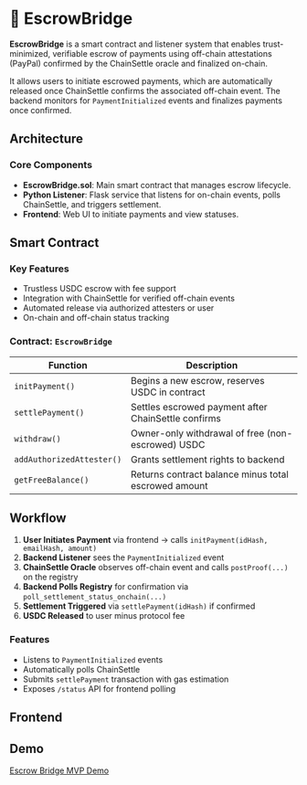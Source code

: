 # 🌉 EscrowBridge

**EscrowBridge** is a smart contract and listener system that enables trust-minimized, verifiable escrow of payments using off-chain attestations (PayPal) confirmed by the ChainSettle oracle and finalized on-chain.

It allows users to initiate escrowed payments, which are automatically released once ChainSettle confirms the associated off-chain event. The backend monitors for `PaymentInitialized` events and finalizes payments once confirmed.

## Architecture

### Core Components

- **EscrowBridge.sol**: Main smart contract that manages escrow lifecycle.
- **Python Listener**: Flask service that listens for on-chain events, polls ChainSettle, and triggers settlement.
- **Frontend**: Web UI to initiate payments and view statuses.

## Smart Contract

### Key Features

- Trustless USDC escrow with fee support
- Integration with ChainSettle for verified off-chain events
- Automated release via authorized attesters or user
- On-chain and off-chain status tracking

### Contract: `EscrowBridge`

| Function                  | Description                                          |
| ------------------------- | ---------------------------------------------------- |
| `initPayment()`           | Begins a new escrow, reserves USDC in contract       |
| `settlePayment()`         | Settles escrowed payment after ChainSettle confirms  |
| `withdraw()`              | Owner-only withdrawal of free (non-escrowed) USDC    |
| `addAuthorizedAttester()` | Grants settlement rights to backend                  |
| `getFreeBalance()`        | Returns contract balance minus total escrowed amount |

## Workflow

1. **User Initiates Payment** via frontend → calls `initPayment(idHash, emailHash, amount)`
2. **Backend Listener** sees the `PaymentInitialized` event
3. **ChainSettle Oracle** observes off-chain event and calls `postProof(...)` on the registry
4. **Backend Polls Registry** for confirmation via `poll_settlement_status_onchain(...)`
5. **Settlement Triggered** via `settlePayment(idHash)` if confirmed
6. **USDC Released** to user minus protocol fee

### Features

- Listens to `PaymentInitialized` events
- Automatically polls ChainSettle
- Submits `settlePayment` transaction with gas estimation
- Exposes `/status` API for frontend polling

## Frontend

## Demo

[Escrow Bridge MVP Demo](https://drive.google.com/file/d/1_XpgDnOR1mqEqa-00UZo1b7oL_78fjQZ/view?usp=sharing)
